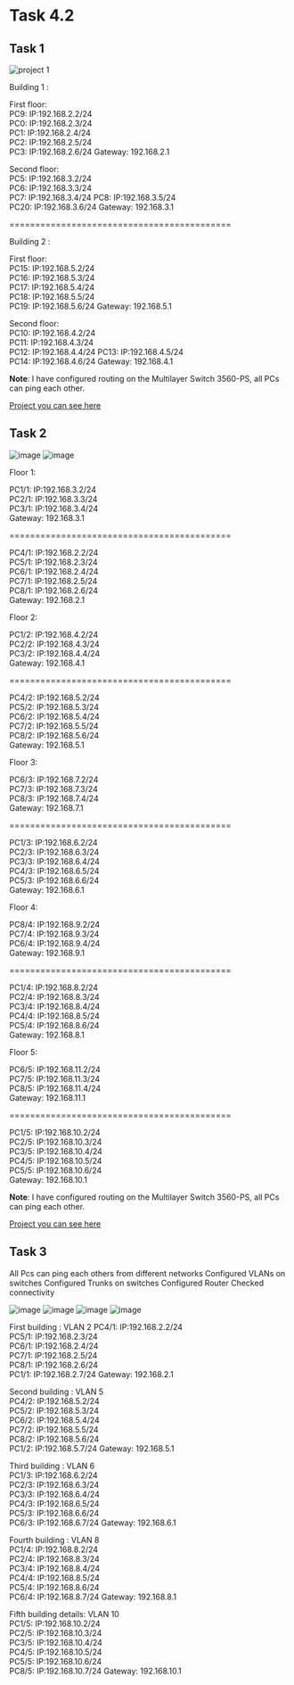 # Task 4.2


## Task 1

![project 1](https://github.com/shizgara/DevOps_online_Rivne_2020Q42021Q1/blob/master/m4/Task%204.2/images/1.png)


Building 1 : 
                                
First floor:   
PC9: IP:192.168.2.2/24   
PC0: IP:192.168.2.3/24   
PC1: IP:192.168.2.4/24  
PC2: IP:192.168.2.5/24   
PC3: IP:192.168.2.6/24 
Gateway: 192.168.2.1 
 
Second floor:   
PC5: IP:192.168.3.2/24  
PC6: IP:192.168.3.3/24   
PC7: IP:192.168.3.4/24
PC8: IP:192.168.3.5/24   
PC20: IP:192.168.3.6/24
Gateway: 192.168.3.1

===========================================

Building 2 :   
    
First floor:   
PC15: IP:192.168.5.2/24   
PC16: IP:192.168.5.3/24   
PC17: IP:192.168.5.4/24     
PC18: IP:192.168.5.5/24   
PC19: IP:192.168.5.6/24
Gateway: 192.168.5.1

Second floor:   
PC10: IP:192.168.4.2/24   
PC11: IP:192.168.4.3/24   
PC12: IP:192.168.4.4/24
PC13: IP:192.168.4.5/24   
PC14: IP:192.168.4.6/24
Gateway: 192.168.4.1


**Note**: I have configured routing on the Multilayer Switch 3560-PS, all PCs can ping each other.

[Project you can see here](https://github.com/shizgara/DevOps_online_Rivne_2020Q42021Q1/tree/master/m4/Task%204.2/projects)






## Task 2


![image](https://github.com/shizgara/DevOps_online_Rivne_2020Q42021Q1/blob/master/m4/Task%204.2/images/2_1.png)
![image](https://github.com/shizgara/DevOps_online_Rivne_2020Q42021Q1/blob/master/m4/Task%204.2/images/2_2.png)

Floor 1:

PC1/1: IP:192.168.3.2/24   
PC2/1: IP:192.168.3.3/24   
PC3/1: IP:192.168.3.4/24  
Gateway: 192.168.3.1

===========================================

PC4/1: IP:192.168.2.2/24   
PC5/1: IP:192.168.2.3/24   
PC6/1: IP:192.168.2.4/24   
PC7/1: IP:192.168.2.5/24   
PC8/1: IP:192.168.2.6/24   
Gateway: 192.168.2.1

Floor 2:     
 
PC1/2: IP:192.168.4.2/24   
PC2/2: IP:192.168.4.3/24   
PC3/2: IP:192.168.4.4/24  
Gateway: 192.168.4.1

===========================================

PC4/2: IP:192.168.5.2/24   
PC5/2: IP:192.168.5.3/24   
PC6/2: IP:192.168.5.4/24   
PC7/2: IP:192.168.5.5/24   
PC8/2: IP:192.168.5.6/24   
Gateway: 192.168.5.1

Floor 3:

PC6/3: IP:192.168.7.2/24   
PC7/3: IP:192.168.7.3/24   
PC8/3: IP:192.168.7.4/24  
Gateway: 192.168.7.1

===========================================

PC1/3: IP:192.168.6.2/24   
PC2/3: IP:192.168.6.3/24   
PC3/3: IP:192.168.6.4/24   
PC4/3: IP:192.168.6.5/24   
PC5/3: IP:192.168.6.6/24   
Gateway: 192.168.6.1

Floor 4:

PC8/4: IP:192.168.9.2/24   
PC7/4: IP:192.168.9.3/24   
PC6/4: IP:192.168.9.4/24  
Gateway: 192.168.9.1

===========================================

PC1/4: IP:192.168.8.2/24   
PC2/4: IP:192.168.8.3/24   
PC3/4: IP:192.168.8.4/24   
PC4/4: IP:192.168.8.5/24   
PC5/4: IP:192.168.8.6/24   
Gateway: 192.168.8.1

Floor 5:

PC6/5: IP:192.168.11.2/24   
PC7/5: IP:192.168.11.3/24   
PC8/5: IP:192.168.11.4/24  
Gateway: 192.168.11.1

===========================================

PC1/5: IP:192.168.10.2/24   
PC2/5: IP:192.168.10.3/24   
PC3/5: IP:192.168.10.4/24   
PC4/5: IP:192.168.10.5/24   
PC5/5: IP:192.168.10.6/24   
Gateway: 192.168.10.1

**Note**: I have configured routing on the Multilayer Switch 3560-PS, all PCs can ping each other.

[Project you can see here](https://github.com/shizgara/DevOps_online_Rivne_2020Q42021Q1/tree/master/m4/Task%204.2/projects)



## Task 3

All Pcs can ping each others from different networks
Configured VLANs on switches
Configured Trunks on switches
Configured Router
Checked connectivity

![image](https://github.com/shizgara/DevOps_online_Rivne_2020Q42021Q1/blob/master/m4/Task%204.2/images/3_1.png)
![image](https://github.com/shizgara/DevOps_online_Rivne_2020Q42021Q1/blob/master/m4/Task%204.2/images/3_2.png)
![image](https://github.com/shizgara/DevOps_online_Rivne_2020Q42021Q1/blob/master/m4/Task%204.2/images/3_3.png)
![image](https://github.com/shizgara/DevOps_online_Rivne_2020Q42021Q1/blob/master/m4/Task%204.2/images/3_4.png)



First building : VLAN 2
PC4/1: IP:192.168.2.2/24   
PC5/1: IP:192.168.2.3/24   
PC6/1: IP:192.168.2.4/24   
PC7/1: IP:192.168.2.5/24   
PC8/1: IP:192.168.2.6/24  
PC1/1: IP:192.168.2.7/24
Gateway: 192.168.2.1

Second building :   VLAN 5   
PC4/2: IP:192.168.5.2/24   
PC5/2: IP:192.168.5.3/24   
PC6/2: IP:192.168.5.4/24   
PC7/2: IP:192.168.5.5/24   
PC8/2: IP:192.168.5.6/24  
PC1/2: IP:192.168.5.7/24
Gateway: 192.168.5.1

Third building :    VLAN 6  
PC1/3: IP:192.168.6.2/24   
PC2/3: IP:192.168.6.3/24   
PC3/3: IP:192.168.6.4/24   
PC4/3: IP:192.168.6.5/24   
PC5/3: IP:192.168.6.6/24  
PC6/3: IP:192.168.6.7/24
Gateway: 192.168.6.1

Fourth building :    VLAN 8    
PC1/4: IP:192.168.8.2/24   
PC2/4: IP:192.168.8.3/24   
PC3/4: IP:192.168.8.4/24   
PC4/4: IP:192.168.8.5/24   
PC5/4: IP:192.168.8.6/24   
PC6/4: IP:192.168.8.7/24
Gateway: 192.168.8.1

Fifth building details:    VLAN 10    
PC1/5: IP:192.168.10.2/24   
PC2/5: IP:192.168.10.3/24   
PC3/5: IP:192.168.10.4/24   
PC4/5: IP:192.168.10.5/24   
PC5/5: IP:192.168.10.6/24   
PC8/5: IP:192.168.10.7/24
Gateway: 192.168.10.1










